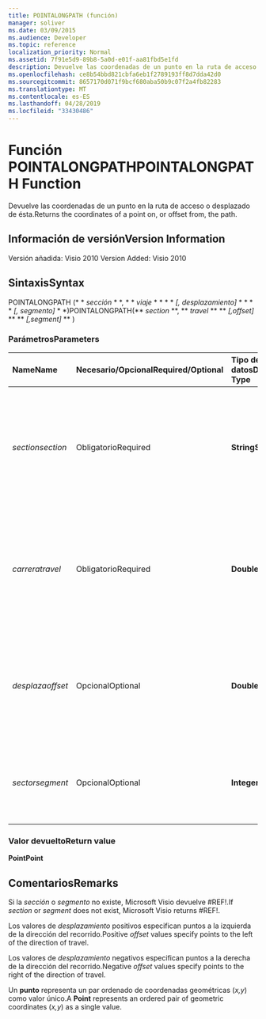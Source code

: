 ```yaml
---
title: POINTALONGPATH (función)
manager: soliver
ms.date: 03/09/2015
ms.audience: Developer
ms.topic: reference
localization_priority: Normal
ms.assetid: 7f91e5d9-89b8-5a0d-e01f-aa81fbd5e1fd
description: Devuelve las coordenadas de un punto en la ruta de acceso o desplazado de ésta.
ms.openlocfilehash: ce8b54bbd821cbfa6eb1f2789193ff8d7dda42d0
ms.sourcegitcommit: 8657170d071f9bcf680aba50b9c07f2a4fb82283
ms.translationtype: MT
ms.contentlocale: es-ES
ms.lasthandoff: 04/28/2019
ms.locfileid: "33430486"
---
```

# <a name="pointalongpath-function"></a><span data-ttu-id="4fc8c-103">Función POINTALONGPATH</span><span class="sxs-lookup"><span data-stu-id="4fc8c-103">POINTALONGPATH Function</span></span>

<span data-ttu-id="4fc8c-104">Devuelve las coordenadas de un punto en la ruta de acceso o desplazado de ésta.</span><span class="sxs-lookup"><span data-stu-id="4fc8c-104">Returns the coordinates of a point on, or offset from, the path.</span></span>
  
## <a name="version-information"></a><span data-ttu-id="4fc8c-105">Información de versión</span><span class="sxs-lookup"><span data-stu-id="4fc8c-105">Version Information</span></span>

<span data-ttu-id="4fc8c-106">Versión añadida: Visio 2010
</span><span class="sxs-lookup"><span data-stu-id="4fc8c-106">Version Added: Visio 2010</span></span> 
  
## <a name="syntax"></a><span data-ttu-id="4fc8c-107">Sintaxis</span><span class="sxs-lookup"><span data-stu-id="4fc8c-107">Syntax</span></span>

<span data-ttu-id="4fc8c-108">POINTALONGPATH (\* \* *sección* \* \*, \* \* *viaje* \* \* \* \* *[, desplazamiento]* \* \* \* \* *[, segmento]* \* \*)</span><span class="sxs-lookup"><span data-stu-id="4fc8c-108">POINTALONGPATH(\*\* *section* \*\*, \*\* *travel* \*\* \*\* *[,offset]* \*\* \*\* *[,segment]* \*\* )</span></span> 
  
### <a name="parameters"></a><span data-ttu-id="4fc8c-109">Parámetros</span><span class="sxs-lookup"><span data-stu-id="4fc8c-109">Parameters</span></span>

|<span data-ttu-id="4fc8c-110">**Name**</span><span class="sxs-lookup"><span data-stu-id="4fc8c-110">**Name**</span></span>|<span data-ttu-id="4fc8c-111">**Necesario/Opcional**</span><span class="sxs-lookup"><span data-stu-id="4fc8c-111">**Required/Optional**</span></span>|<span data-ttu-id="4fc8c-112">**Tipo de datos**</span><span class="sxs-lookup"><span data-stu-id="4fc8c-112">**Data Type**</span></span>|<span data-ttu-id="4fc8c-113">**Descripción**</span><span class="sxs-lookup"><span data-stu-id="4fc8c-113">**Description**</span></span>|
|:-----|:-----|:-----|:-----|
| <span data-ttu-id="4fc8c-114">_section_</span><span class="sxs-lookup"><span data-stu-id="4fc8c-114">_section_</span></span> <br/> |<span data-ttu-id="4fc8c-115">Obligatorio</span><span class="sxs-lookup"><span data-stu-id="4fc8c-115">Required</span></span>  <br/> |<span data-ttu-id="4fc8c-116">**String**</span><span class="sxs-lookup"><span data-stu-id="4fc8c-116">**String**</span></span> <br/> |<span data-ttu-id="4fc8c-117">Sección de geometría que representa la ruta de acceso, especificada por una referencia a su celda Path (por ejemplo, Geometry1.Path).</span><span class="sxs-lookup"><span data-stu-id="4fc8c-117">The Geometry section that represents the path, specified by a reference to its Path cell (for example, Geometry1.Path).</span></span>  <br/> |
| <span data-ttu-id="4fc8c-118">_carrera_</span><span class="sxs-lookup"><span data-stu-id="4fc8c-118">_travel_</span></span> <br/> |<span data-ttu-id="4fc8c-119">Obligatorio</span><span class="sxs-lookup"><span data-stu-id="4fc8c-119">Required</span></span>  <br/> |<span data-ttu-id="4fc8c-120">**Double**</span><span class="sxs-lookup"><span data-stu-id="4fc8c-120">**Double**</span></span> <br/> |<span data-ttu-id="4fc8c-121">Porcentaje de la ruta de acceso atravesado, desde el punto inicial al punto final que identifica al punto.</span><span class="sxs-lookup"><span data-stu-id="4fc8c-121">The percentage of the path traversed, from the begin point to the end point that identifies the point.</span></span> <span data-ttu-id="4fc8c-122">Debe oscilar entre 0 y 1.</span><span class="sxs-lookup"><span data-stu-id="4fc8c-122">Must be between 0 and 1.</span></span>  <br/> |
| <span data-ttu-id="4fc8c-123">_desplaza_</span><span class="sxs-lookup"><span data-stu-id="4fc8c-123">_offset_</span></span> <br/> |<span data-ttu-id="4fc8c-124">Opcional</span><span class="sxs-lookup"><span data-stu-id="4fc8c-124">Optional</span></span>  <br/> |<span data-ttu-id="4fc8c-125">**Double**</span><span class="sxs-lookup"><span data-stu-id="4fc8c-125">**Double**</span></span> <br/> |<span data-ttu-id="4fc8c-126">Distancia de desplazamiento del punto respecto de la ruta de acceso.</span><span class="sxs-lookup"><span data-stu-id="4fc8c-126">The distance that the point is offset from the path.</span></span> <span data-ttu-id="4fc8c-127">Para obtener más información, vea los comentarios.</span><span class="sxs-lookup"><span data-stu-id="4fc8c-127">See Remarks for more information.</span></span>  <br/> |
| <span data-ttu-id="4fc8c-128">_sector_</span><span class="sxs-lookup"><span data-stu-id="4fc8c-128">_segment_</span></span> <br/> |<span data-ttu-id="4fc8c-129">Opcional</span><span class="sxs-lookup"><span data-stu-id="4fc8c-129">Optional</span></span>  <br/> |<span data-ttu-id="4fc8c-130">**Integer**</span><span class="sxs-lookup"><span data-stu-id="4fc8c-130">**Integer**</span></span> <br/> |<span data-ttu-id="4fc8c-131">Segmento basado en 1 de la ruta de acceso en el cual se van a calcular las coordenadas.</span><span class="sxs-lookup"><span data-stu-id="4fc8c-131">The 1-based segment of the path in which to calculate the coordinates.</span></span>  <br/> |
   
### <a name="return-value"></a><span data-ttu-id="4fc8c-132">Valor devuelto</span><span class="sxs-lookup"><span data-stu-id="4fc8c-132">Return value</span></span>

 <span data-ttu-id="4fc8c-133">**Point**</span><span class="sxs-lookup"><span data-stu-id="4fc8c-133">**Point**</span></span>
  
## <a name="remarks"></a><span data-ttu-id="4fc8c-134">Comentarios</span><span class="sxs-lookup"><span data-stu-id="4fc8c-134">Remarks</span></span>

<span data-ttu-id="4fc8c-135">Si la _sección_ o _segmento_ no existe, Microsoft Visio devuelve #REF!.</span><span class="sxs-lookup"><span data-stu-id="4fc8c-135">If  _section_ or  _segment_ does not exist, Microsoft Visio returns #REF!.</span></span> 
  
<span data-ttu-id="4fc8c-136">Los valores de *desplazamiento* positivos especifican puntos a la izquierda de la dirección del recorrido.</span><span class="sxs-lookup"><span data-stu-id="4fc8c-136">Positive  *offset*  values specify points to the left of the direction of travel.</span></span> 
  
<span data-ttu-id="4fc8c-137">Los valores de *desplazamiento* negativos especifican puntos a la derecha de la dirección del recorrido.</span><span class="sxs-lookup"><span data-stu-id="4fc8c-137">Negative  *offset*  values specify points to the right of the direction of travel.</span></span> 
  
<span data-ttu-id="4fc8c-138">Un **punto** representa un par ordenado de coordenadas geométricas (*x,y*) como valor único.</span><span class="sxs-lookup"><span data-stu-id="4fc8c-138">A **Point** represents an ordered pair of geometric coordinates (*x,y*) as a single value.</span></span> 
  

